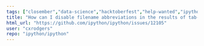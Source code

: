 ```yaml
---
tags: ["closember","data-science","hacktoberfest","help-wanted","ipython","jupyter","notebook","python","repl","spec-0"]
title: "How can I disable filename abbreviations in the results of tab-autocompletion?"
html_url: "https://github.com/ipython/ipython/issues/12105"
user: "cxrodgers"
repo: "ipython/ipython"
---
```


